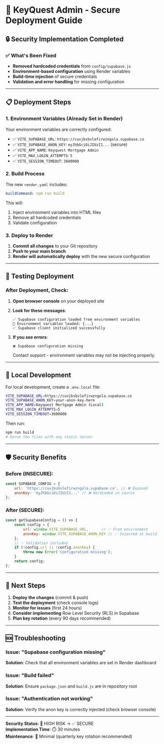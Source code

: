 # 🚀 KeyQuest Admin - Secure Deployment Guide

## 🔒 Security Implementation Completed

### ✅ What's Been Fixed
- **Removed hardcoded credentials** from `config/supabase.js`
- **Environment-based configuration** using Render variables
- **Build-time injection** of secure credentials
- **Validation and error handling** for missing configuration

---

## 📋 Deployment Steps

### 1. Environment Variables (Already Set in Render)
Your environment variables are correctly configured:
- ✅ `VITE_SUPABASE_URL`: `https://cuvjbsbvlefirwzngola.supabase.co`
- ✅ `VITE_SUPABASE_ANON_KEY`: `eyJhbGciOiJIUzI1...` (secure)
- ✅ `VITE_APP_NAME`: `Keyquest Mortgage Admin`
- ✅ `VITE_MAX_LOGIN_ATTEMPTS`: `5`
- ✅ `VITE_SESSION_TIMEOUT`: `3600000`

### 2. Build Process
The new `render.yaml` includes:
```yaml
buildCommand: npm run build
```

This will:
1. Inject environment variables into HTML files
2. Remove all hardcoded credentials
3. Validate configuration

### 3. Deploy to Render
1. **Commit all changes** to your Git repository
2. **Push to your main branch**
3. **Render will automatically deploy** with the new secure configuration

---

## 🧪 Testing Deployment

### After Deployment, Check:
1. **Open browser console** on your deployed site
2. **Look for these messages**:
   ```
   ✅ Supabase configuration loaded from environment variables
   🔧 Environment variables loaded: {...}
   ✅ Supabase client initialized successfully
   ```

3. **If you see errors**:
   ```
   ❌ Supabase configuration missing
   ```
   Contact support - environment variables may not be injecting properly.

---

## 🔧 Local Development

For local development, create a `.env.local` file:
```bash
VITE_SUPABASE_URL=https://cuvjbsbvlefirwzngola.supabase.co
VITE_SUPABASE_ANON_KEY=your-anon-key-here
VITE_APP_NAME=Keyquest Mortgage Admin (Local)
VITE_MAX_LOGIN_ATTEMPTS=5
VITE_SESSION_TIMEOUT=3600000
```

Then run:
```bash
npm run build
# Serve the files with any static server
```

---

## 🛡️ Security Benefits

### Before (INSECURE):
```javascript
const SUPABASE_CONFIG = {
    url: 'https://cuvjbsbvlefirwzngola.supabase.co', // ❌ Exposed
    anonKey: 'eyJhbGciOiJIUzI1...' // ❌ Hardcoded in source
};
```

### After (SECURE):
```javascript
const getSupabaseConfig = () => {
    const config = {
        url: window.VITE_SUPABASE_URL,      // ✅ From environment
        anonKey: window.VITE_SUPABASE_ANON_KEY // ✅ Injected at build
    };
    // ✅ Validation included
    if (!config.url || !config.anonKey) {
        throw new Error('Configuration missing');
    }
    return config;
};
```

---

## 🎯 Next Steps

1. **Deploy the changes** (commit & push)
2. **Test the deployment** (check console logs)
3. **Monitor for issues** (first 24 hours)
4. **Consider implementing** Row Level Security (RLS) in Supabase
5. **Plan key rotation** (every 90 days recommended)

---

## 🆘 Troubleshooting

### Issue: "Supabase configuration missing"
**Solution**: Check that all environment variables are set in Render dashboard

### Issue: "Build failed"
**Solution**: Ensure `package.json` and `build.js` are in repository root

### Issue: "Authentication not working"
**Solution**: Verify the anon key is correctly injected (check browser console)

---

**Security Status**: 🔴 HIGH RISK → ✅ SECURE  
**Implementation Time**: ⏱️ 30 minutes  
**Maintenance**: 🔄 Minimal (quarterly key rotation recommended)